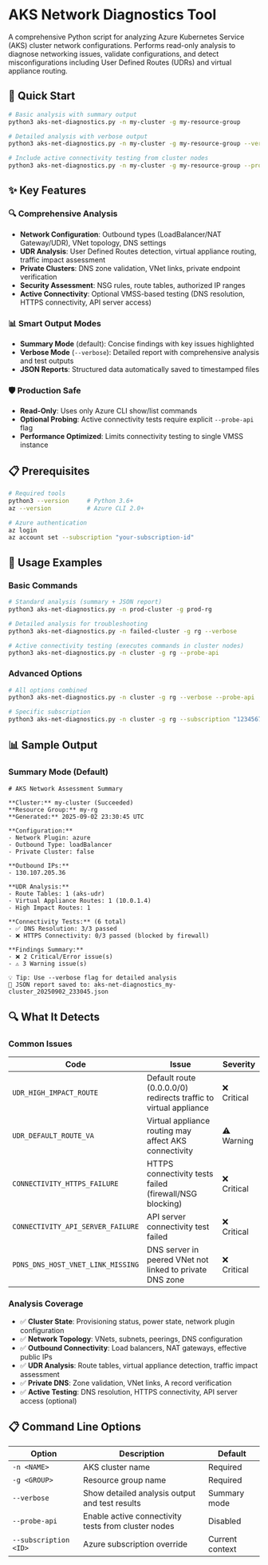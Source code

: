 # AKS Network Diagnostics Tool

A comprehensive Python script for analyzing Azure Kubernetes Service (AKS) cluster network configurations. Performs read-only analysis to diagnose networking issues, validate configurations, and detect misconfigurations including User Defined Routes (UDRs) and virtual appliance routing.

## 🚀 Quick Start

```bash
# Basic analysis with summary output
python3 aks-net-diagnostics.py -n my-cluster -g my-resource-group

# Detailed analysis with verbose output
python3 aks-net-diagnostics.py -n my-cluster -g my-resource-group --verbose

# Include active connectivity testing from cluster nodes
python3 aks-net-diagnostics.py -n my-cluster -g my-resource-group --probe-api
```

## ✨ Key Features

### **🔍 Comprehensive Analysis**

- **Network Configuration**: Outbound types (LoadBalancer/NAT Gateway/UDR), VNet topology, DNS settings
- **UDR Analysis**: User Defined Routes detection, virtual appliance routing, traffic impact assessment  
- **Private Clusters**: DNS zone validation, VNet links, private endpoint verification
- **Security Assessment**: NSG rules, route tables, authorized IP ranges
- **Active Connectivity**: Optional VMSS-based testing (DNS resolution, HTTPS connectivity, API server access)

### **📊 Smart Output Modes**

- **Summary Mode** (default): Concise findings with key issues highlighted
- **Verbose Mode** (`--verbose`): Detailed report with comprehensive analysis and test outputs
- **JSON Reports**: Structured data automatically saved to timestamped files

### **🛡️ Production Safe**

- **Read-Only**: Uses only Azure CLI show/list commands
- **Optional Probing**: Active connectivity tests require explicit `--probe-api` flag
- **Performance Optimized**: Limits connectivity testing to single VMSS instance

## 📋 Prerequisites

```bash
# Required tools
python3 --version     # Python 3.6+
az --version          # Azure CLI 2.0+

# Azure authentication
az login
az account set --subscription "your-subscription-id"
```

## 🎯 Usage Examples

### Basic Commands

```bash
# Standard analysis (summary + JSON report)
python3 aks-net-diagnostics.py -n prod-cluster -g prod-rg

# Detailed analysis for troubleshooting
python3 aks-net-diagnostics.py -n failed-cluster -g rg --verbose

# Active connectivity testing (executes commands in cluster nodes)
python3 aks-net-diagnostics.py -n cluster -g rg --probe-api
```

### Advanced Options

```bash
# All options combined
python3 aks-net-diagnostics.py -n cluster -g rg --verbose --probe-api

# Specific subscription
python3 aks-net-diagnostics.py -n cluster -g rg --subscription "12345678-1234-1234-1234-123456789012"
```

## 📊 Sample Output

### Summary Mode (Default)

```text
# AKS Network Assessment Summary

**Cluster:** my-cluster (Succeeded)
**Resource Group:** my-rg
**Generated:** 2025-09-02 23:30:45 UTC

**Configuration:**
- Network Plugin: azure
- Outbound Type: loadBalancer
- Private Cluster: false

**Outbound IPs:**
- 130.107.205.36

**UDR Analysis:**
- Route Tables: 1 (aks-udr)
- Virtual Appliance Routes: 1 (10.0.1.4)
- High Impact Routes: 1

**Connectivity Tests:** (6 total)
- ✅ DNS Resolution: 3/3 passed
- ❌ HTTPS Connectivity: 0/3 passed (blocked by firewall)

**Findings Summary:**
- ❌ 2 Critical/Error issue(s)
- ⚠️ 3 Warning issue(s)

💡 Tip: Use --verbose flag for detailed analysis
📄 JSON report saved to: aks-net-diagnostics_my-cluster_20250902_233045.json
```

## 🔍 What It Detects

### **Common Issues**

| Code | Issue | Severity |
|------|-------|----------|
| `UDR_HIGH_IMPACT_ROUTE` | Default route (0.0.0.0/0) redirects traffic to virtual appliance | ❌ Critical |
| `UDR_DEFAULT_ROUTE_VA` | Virtual appliance routing may affect AKS connectivity | ⚠️ Warning |
| `CONNECTIVITY_HTTPS_FAILURE` | HTTPS connectivity tests failed (firewall/NSG blocking) | ❌ Critical |
| `CONNECTIVITY_API_SERVER_FAILURE` | API server connectivity test failed | ❌ Critical |
| `PDNS_DNS_HOST_VNET_LINK_MISSING` | DNS server in peered VNet not linked to private DNS zone | ❌ Critical |

### **Analysis Coverage**

- ✅ **Cluster State**: Provisioning status, power state, network plugin configuration
- ✅ **Network Topology**: VNets, subnets, peerings, DNS configuration
- ✅ **Outbound Connectivity**: Load balancers, NAT gateways, effective public IPs
- ✅ **UDR Analysis**: Route tables, virtual appliance detection, traffic impact assessment
- ✅ **Private DNS**: Zone validation, VNet links, A record verification
- ✅ **Active Testing**: DNS resolution, HTTPS connectivity, API server access (optional)

## 📋 Command Line Options

| Option | Description | Default |
|--------|-------------|---------|
| `-n <NAME>` | AKS cluster name | Required |
| `-g <GROUP>` | Resource group name | Required |
| `--verbose` | Show detailed analysis output and test results | Summary mode |
| `--probe-api` | Enable active connectivity tests from cluster nodes | Disabled |
| `--subscription <ID>` | Azure subscription override | Current context |

